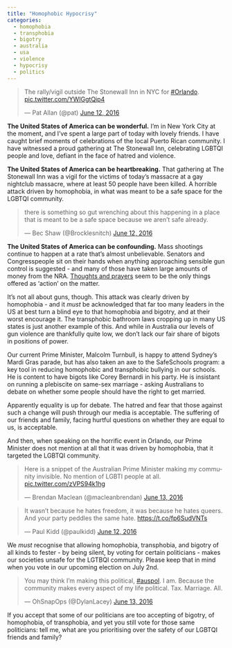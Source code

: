 ```yaml
---
title: "Homophobic Hypocrisy"
categories:
  - homophobia
  - transphobia
  - bigotry
  - australia
  - usa
  - violence
  - hypocrisy
  - politics
---
```


<blockquote class="twitter-tweet" data-lang="en"><p lang="en" dir="ltr">The rally/vigil outside The Stonewall Inn in NYC for <a href="https://twitter.com/hashtag/Orlando?src=hash">#Orlando</a>. <a href="https://t.co/YWIGgtQip4">pic.twitter.com/YWIGgtQip4</a></p>&mdash; Pat Allan (@pat) <a href="https://twitter.com/pat/status/742126872536993792">June 12, 2016</a></blockquote> <script async src="//platform.twitter.com/widgets.js" charset="utf-8"></script>

**The United States of America can be wonderful.** I’m in New York City at the moment, and I’ve spent a large part of today with lovely friends. I have caught brief moments of celebrations of the local Puerto Rican community. I have witnessed a proud gathering at The Stonewall Inn, celebrating LGBTQI people and love, defiant in the face of hatred and violence.

**The United States of America can be heartbreaking.** That gathering at The Stonewall Inn was a vigil for the victims of today’s massacre at a gay nightclub massacre, where at least 50 people have been killed. A horrible attack driven by homophobia, in what was meant to be a safe space for the LGBTQI community.

<blockquote class="twitter-tweet" data-lang="en"><p lang="en" dir="ltr">there is something so gut wrenching about this happening in a place that is meant to be a safe space because we aren’t safe already.</p>&mdash; Bec Shaw (@Brocklesnitch) <a href="https://twitter.com/Brocklesnitch/status/741973667203014657">June 12, 2016</a></blockquote> <script async src="//platform.twitter.com/widgets.js" charset="utf-8"></script>

**The United States of America can be confounding.** Mass shootings continue to happen at a rate that’s almost unbelievable. Senators and Congresspeople sit on their hands when anything approaching sensible gun control is suggested - and many of those have taken large amounts of money from the NRA. [Thoughts and prayers](http://whatever.scalzi.com/2016/06/12/thoughts-and-prayers/) seem to be the only things offered as ‘action’ on the matter.

It’s not all about guns, though. This attack was clearly driven by homophobia - and it _must_ be acknowledged that far too many leaders in the US at best turn a blind eye to that homophobia and bigotry, and at their worst encourage it. The transphobic bathroom laws cropping up in many US states is just another example of this. And while in Australia our levels of gun violence are thankfully quite low, we don’t lack our fair share of bigots in positions of power.

Our current Prime Minister, Malcolm Turnbull, is happy to attend Sydney’s Mardi Gras parade, but has also taken an axe to the SafeSchools program: a key tool in reducing homophobic and transphobic bullying in our schools. He is content to have bigots like Corey Bernardi in his party. He is insistant on running a plebiscite on same-sex marriage - asking Australians to debate on whether some people should have the right to get married.

Apparently equality is up for debate. The hatred and fear that those against such a change will push through our media is acceptable. The suffering of our friends and family, facing hurtful questions on whether they are equal to us, is acceptable.

And then, when speaking on the horrific event in Orlando, our Prime Minister does not mention at all that it was driven by homophobia, that it targeted the LGBTQI community.

<blockquote class="twitter-tweet" data-lang="en"><p lang="en" dir="ltr">Here is a snippet of the Australian Prime Minister making my community invisible. No mention of LGBTI people at all. <a href="https://t.co/zVPS94k1hg">pic.twitter.com/zVPS94k1hg</a></p>&mdash; Brendan Maclean (@macleanbrendan) <a href="https://twitter.com/macleanbrendan/status/742155681332002817">June 13, 2016</a></blockquote> <script async src="//platform.twitter.com/widgets.js" charset="utf-8"></script>

<blockquote class="twitter-tweet" data-lang="en"><p lang="en" dir="ltr">It wasn’t because he hates freedom, it was because he hates queers. And your party peddles the same hate. <a href="https://t.co/fp6SudVNTs">https://t.co/fp6SudVNTs</a></p>&mdash; Paul Kidd (@paulkidd) <a href="https://twitter.com/paulkidd/status/742127301215715328">June 12, 2016</a></blockquote> <script async src="//platform.twitter.com/widgets.js" charset="utf-8"></script>

We _must_ recognise that allowing homophobia, transphobia, and bigotry of all kinds to fester - by being silent, by voting for certain politicians - makes our societies unsafe for the LGTBQI community. Please keep that in mind when you vote in our upcoming election on July 2nd.

<blockquote class="twitter-tweet" data-lang="en"><p lang="en" dir="ltr">You may think I’m making this political, <a href="https://twitter.com/hashtag/auspol?src=hash">#auspol</a>. I am. Because the community makes every aspect of my life political. Tax. Marriage. All.</p>&mdash; OhSnapOps (@DylanLacey) <a href="https://twitter.com/DylanLacey/status/742149186334785541">June 13, 2016</a></blockquote> <script async src="//platform.twitter.com/widgets.js" charset="utf-8"></script>

If you accept that some of our politicians are too accepting of bigotry, of homophobia, of transphobia, and yet you still vote for those same politicians: tell me, what are you prioritising over the safety of our LGBTQI friends and family?
